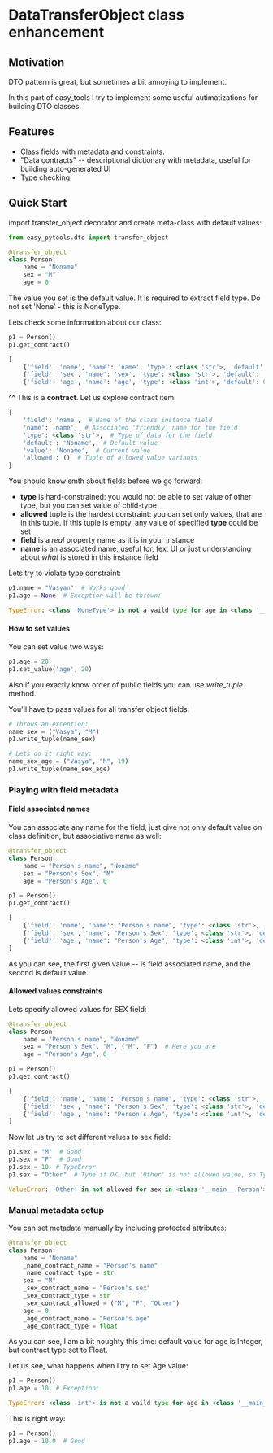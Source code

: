 # DataTransferObject class enhancement

## Motivation
DTO pattern is great, but sometimes a bit annoying to implement.

In this part of easy_tools I try to implement some useful autimatizations for building DTO classes.

## Features
- Class fields with metadata and constraints.
- "Data contracts" -- descriptional dictionary with metadata, useful for building auto-generated UI
- Type checking

## Quick Start
import transfer_object decorator and create meta-class with default values:
```python
from easy_pytools.dto import transfer_object

@transfer_object
class Person:
    name = "Noname"
    sex = "M"
    age = 0
```
The value you set is the default value. It is required to extract field type. Do not set 'None' - this is NoneType.

Lets check some information about our class:
```python
p1 = Person()
p1.get_contract()
```
```python
[
    {'field': 'name', 'name': 'name', 'type': <class 'str'>, 'default': 'Noname', 'value': 'Noname', 'allowed': ()},
    {'field': 'sex', 'name': 'sex', 'type': <class 'str'>, 'default': 'M', 'value': 'M', 'allowed': ()},
    {'field': 'age', 'name': 'age', 'type': <class 'int'>, 'default': 0, 'value': 0, 'allowed': ()}]
```
^^ This is a **contract**. Let us explore contract item:
```python
{
    'field': 'name',  # Name of the class instance field
    'name': 'name',  # Associated 'friendly' name for the field
    'type': <class 'str'>,  # Type of data for the field
    'default': 'Noname',  # Default value
    'value': 'Noname',  # Current value
    'allowed': ()  # Tuple of allowed value variants
}
```

You should know smth about fields before we go forward:
- **type** is hard-constrained: you would not be able to set value of other type, but you can set value of child-type
- **allowed** tuple is the hardest constraint: you can set only values, that are in this tuple. If this tuple is empty, any value of specified **type** could be set
- **field** is a _real_ property name as it is in your instance
- **name** is an associated name, useful for, fex, UI or just understanding about _what_ is stored in this instance field

Lets try to violate type constraint:
```python
p1.name = "Vasyan"  # Works good
p1.age = None  # Exception will be thrown:
```
```python
TypeError: <class 'NoneType'> is not a vaild type for age in <class '__main__.Person'> contract. Use <class 'int'>
```
#### How to set values
You can set value two ways:
```python
p1.age = 20
p1.set_value('age', 20)
```

Also if you exactly know order of public fields you can use _write_tuple_ method.

You'll have to pass values for all transfer object fields:
```python
# Throws an exception:
name_sex = ("Vasya", "M")
p1.write_tuple(name_sex)

# Lets do it right way:
name_sex_age = ("Vasya", "M", 19)
p1.write_tuple(name_sex_age)
```

### Playing with field metadata
#### Field associated names
You can associate any name for the field, just give not only default value on class definition, but associative name as well:
```python
@transfer_object
class Person:
    name = "Person's name", "Noname"
    sex = "Person's Sex", "M"
    age = "Person's Age", 0

p1 = Person()
p1.get_contract()
```
```python
[
    {'field': 'name', 'name': "Person's name", 'type': <class 'str'>, 'default': 'Noname', 'value': 'Noname', 'allowed': ()},
    {'field': 'sex', 'name': "Person's Sex", 'type': <class 'str'>, 'default': 'M', 'value': 'M', 'allowed': ()},
    {'field': 'age', 'name': "Person's Age", 'type': <class 'int'>, 'default': 0, 'value': 0, 'allowed': ()}
]
```
As you can see, the first given value -- is field associated name, and the second is default value.
#### Allowed values constraints
Lets specify allowed values for SEX field:
```python
@transfer_object
class Person:
    name = "Person's name", "Noname"
    sex = "Person's Sex", "M", ("M", "F")  # Here you are
    age = "Person's Age", 0

p1 = Person()
p1.get_contract()
```
```python
[
    {'field': 'name', 'name': "Person's name", 'type': <class 'str'>, 'default': 'Noname', 'value': 'Noname', 'allowed': ()},
    {'field': 'sex', 'name': "Person's Sex", 'type': <class 'str'>, 'default': 'M', 'value': 'M', 'allowed': ('M', 'F')},
    {'field': 'age', 'name': "Person's Age", 'type': <class 'int'>, 'default': 0, 'value': 0, 'allowed': ()}
]
```

Now let us try to set different values to sex field:
```python
p1.sex = "M"  # Good
p1.sex = "F"  # Good
p1.sex = 10  # TypeError
p1.sex = "Other"  # Type if OK, but 'Other' is not allowed value, so TypeError:
```
```python
ValueError: 'Other' in not allowed for sex in <class '__main__.Person'> contract. Allowed: ('M', 'F')
```

### Manual metadata setup
You can set metadata manually by including protected attributes:
```python
@transfer_object
class Person:
    name = "Noname"
    _name_contract_name = "Person's name"
    _name_contract_type = str
    sex = "M"
    _sex_contract_name = "Person's sex"
    _sex_contract_type = str
    _sex_contract_allowed = ("M", "F", "Other")
    age = 0
    _age_contract_name = "Person's age"
    _age_contract_type = float
```
As you can see, I am a bit noughty this time: default value for age is Integer, but contract type set to Float.

Let us see, what happens when I try to set Age value:
```python
p1 = Person()
p1.age = 10  # Exception:
```
```python
TypeError: <class 'int'> is not a vaild type for age in <class '__main__.Person'> contract. Use <class 'float'>
```

This is right way:
```python
p1 = Person()
p1.age = 10.0  # Good
```